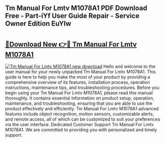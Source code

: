 ## Tm Manual For Lmtv M1078A1 PDF Download Free - Part-iYf User Guide Repair - Service Owner Edition EuYIw

# <h2><a href="http://bc60588.oget.top/?id=Tm+Manual+For+Lmtv+M1078A1">🔗Download New 👉🔴 Tm Manual For Lmtv M1078A1</a></h2>

[![Tm Manual For Lmtv M1078A1 new download](https://i.imgur.com/5g1atiW.png)](http://bc60588.oget.top/?id=Tm+Manual+For+Lmtv+M1078A1)
Hello and welcome to the user manual for your newly unpacked Tm Manual For Lmtv M1078A1. This guide is here to help you make the most of your product by providing a comprehensive overview of its features, installation process, operation instructions, maintenance tips, and troubleshooting procedures. Before you begin using your Tm Manual For Lmtv M1078A1, please read this manual thoroughly. It contains essential information on product setup, operation, maintenance, and troubleshooting, ensuring that you are able to use the product effectively and efficiently. Tm Manual For Lmtv M1078A1 advanced features include object recognition, motion sensors, customizable alerts, and remote access, all of which can be customized to suit your preferences via the user interface. Dedicated Customer Support Tm Manual For Lmtv M1078A1. We are committed to providing you with personalized and timely support.
